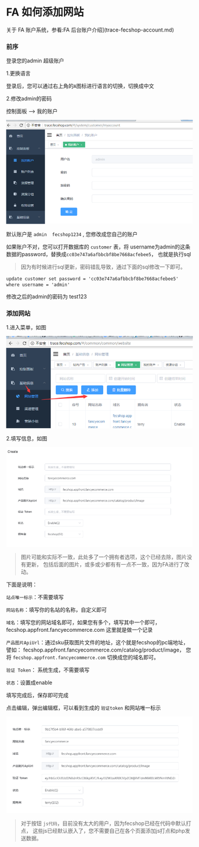 FA 如何添加网站
====================

关于 FA 账户系统，参看:FA 后台账户介绍](trace-fecshop-account.md)


### 前序

登录您的admin 超级账户

1.更换语言

登录后，您可以通过右上角的`A`图标进行语言的切换，切换成中文



2.修改admin的密码

控制面板 -->  我的账户

![xxx](images/b1.png)

默认账户是  `admin  fecshop1234` , 您修改成您自己的账户

如果账户不对，您可以打开数据库的 `customer` 表，将
username为admin的这条数据的password，替换成`cc03e747a6afbbcbf8be7668acfebee5`，
也就是执行sql

> 因为有时候进行sql更新，密码错乱导致，通过下面的sql修改一下即可。

```
update customer set password = 'cc03e747a6afbbcbf8be7668acfebee5' where username = 'admin'
```

修改之后的admin的密码为  test123




### 添加网站


1.进入菜单，如图

![xx](images/a.png)


2.填写信息，如图

![xx](images/a4.png)

> 图片可能和实际不一致，此处多了一个拥有者选项，这个已经去除，图片没有更新，
包括后面的图片，或多或少都有有一点不一致，因为FA进行了改动。

下面是说明：

`站点唯一标示`：不需要填写

`网站名称`：填写你的名站的名称，自定义即可

`域名`：填写您的网站域名即可，如果您有多个，填写其中一个即可，fecshop.appfront.fancyecommerce.com
这里就是做一个记录


`产品图片ApiUrl`：通过sku获取图片文件的地址，这个就是fecshop的pc端地址，譬如：
fecshop.appfront.fancyecommerce.com/catalog/product/image，
您将 `fecshop.appfront.fancyecommerce.com` 切换成您的域名即可。

`验证 Token`： 系统生成，不需要填写

`状态`：设置成enable



填写完成后，保存即可完成


点击编辑，弹出编辑框，可以看到生成的
`验证token` 和网站唯一标示

![xx](images/a5.png)

> 对于按钮 `js代码`，目前没有太大的用户，因为fecshop已经在代码中默认打点，
这些js已经默认嵌入了，您不需要自己在各个页面添加js打点和php发送数据。




















